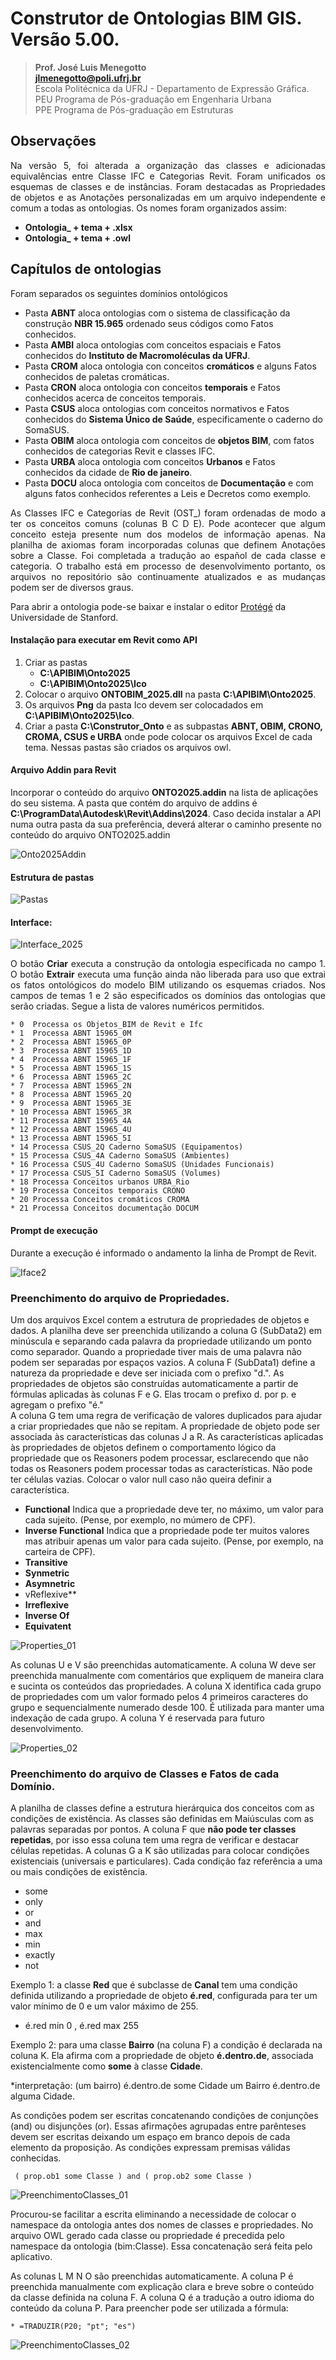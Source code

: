 # Construtor de Ontologias BIM GIS. Versão 5.00.
>**Prof. José Luis Menegotto**<br>
>**jlmenegotto@poli.ufrj.br**<br>
>Escola Politécnica da UFRJ - Departamento de Expressão Gráfica.<br>
>PEU Programa de Pós-graduação em Engenharia Urbana<br>
>PPE Programa de Pós-graduação em Estruturas<br>

## Observações 

<p align="justify">Na versão 5, foi alterada a organização das classes e adicionadas equivalências entre Classe IFC e Categorias Revit. Foram unificados os esquemas de classes e de instâncias. Foram destacadas as Propriedades de objetos e as Anotações personalizadas em um arquivo independente e comum a todas as ontologias. Os nomes foram organizados assim: <br></b></p>

  * **Ontologia_ + tema + .xlsx**
  * **Ontologia_ + tema + .owl**

## Capítulos de ontologias 

<p align="justify">Foram separados os seguintes domínios ontológicos<br></b></p>

  * Pasta **ABNT** aloca ontologias com o sistema de classificação da construção **NBR 15.965** ordenado seus códigos como Fatos conhecidos.
  * Pasta **AMBI** aloca ontologias com conceitos espaciais e Fatos conhecidos do **Instituto de Macromoléculas da UFRJ**.
  * Pasta **CROM** aloca ontologia con conceitos **cromáticos** e alguns Fatos conhecidos de paletas cromáticas. 
  * Pasta **CRON** aloca ontologia con conceitos **temporais** e Fatos conhecidos acerca de conceitos temporais. 
  * Pasta **CSUS** aloca ontologias com conceitos normativos e Fatos conhecidos do **Sistema Único de Saúde**, especificamente o caderno do SomaSUS.
  * Pasta **OBIM** aloca ontologia com conceitos de **objetos BIM**, com fatos conhecidos de categorias Revit e classes IFC.
  * Pasta **URBA** aloca ontologia com conceitos **Urbanos** e Fatos conhecidos da cidade de **Rio de janeiro**.
  * Pasta **DOCU** aloca ontologia com conceitos de **Documentação** e com alguns fatos conhecidos referentes a Leis e Decretos como exemplo.

<p align="justify">As Classes IFC e Categorias de Revit (OST_) foram ordenadas de modo a ter os conceitos comuns (colunas B C D E). Pode acontecer que algum conceito esteja presente num dos modelos de informação apenas. Na planilha de axiomas foram incorporadas colunas que definem Anotações sobre a Classe. Foi completada a tradução ao español de cada classe e categoria. O trabalho está em processo de desenvolvimento portanto, os arquivos no repositório são continuamente atualizados e as mudanças podem ser de diversos graus. <br></b></p>

Para abrir a ontologia pode-se baixar e instalar o editor [Protégé](https://protege.stanford.edu/) da Universidade de Stanford.

#### Instalação para executar em Revit como API 

 1. Criar as pastas  
      * **C:\APIBIM\Onto2025**  
      * **C:\APIBIM\Onto2025\Ico**  
 2. Colocar o arquivo **ONTOBIM_2025.dll** na pasta **C:\APIBIM\Onto2025**.  
 3. Os arquivos **Png** da pasta Ico devem ser colocadados em **C:\APIBIM\Onto2025\Ico**.  
 4. Criar a pasta **C:\Construtor_Onto** e as subpastas **ABNT, OBIM, CRONO, CROMA, CSUS e URBA** onde pode colocar os arquivos Excel de cada tema. Nessas pastas são criados os arquivos owl.  

#### Arquivo Addin para Revit
Incorporar o conteúdo do arquivo **ONTO2025.addin** na lista de aplicações do seu sistema. A pasta que contém do arquivo de addins é **C:\ProgramData\Autodesk\Revit\Addins\2024**. Caso decida instalar a API numa outra pasta da sua preferência, deverá alterar o caminho presente no conteúdo do arquivo ONTO2025.addin  

![Onto2025Addin](https://github.com/user-attachments/assets/902bcc39-1c02-4f54-a717-3bc361a255c1)

#### Estrutura de pastas
![Pastas](https://github.com/user-attachments/assets/bf1f353e-b34b-4bf3-b80d-db9a12ea78e5)

#### Interface:
![Interface_2025](https://github.com/user-attachments/assets/3138138d-e57c-48d6-9ee2-128024440999)

<p align="justify">O botão <b>Criar</b> executa a construção da ontologia especificada no campo 1. O botão <b>Extrair</b> executa uma função ainda não liberada para uso que extrai os fatos ontológicos do modelo BIM utilizando os esquemas criados. Nos campos de temas 1 e 2 são especificados os domínios das ontologias que serão criadas. Segue a lista de valores numéricos permitidos.<br></b></p>

    * 0  Processa os Objetos_BIM de Revit e Ifc 
    * 1  Processa ABNT 15965_0M
    * 2  Processa ABNT 15965_0P
    * 3  Processa ABNT 15965_1D 
    * 4  Processa ABNT 15965_1F
    * 5  Processa ABNT 15965_1S
    * 6  Processa ABNT 15965_2C
    * 7  Processa ABNT 15965_2N
    * 8  Processa ABNT 15965_2Q
    * 9  Processa ABNT 15965_3E
    * 10 Processa ABNT 15965_3R
    * 11 Processa ABNT 15965_4A
    * 12 Processa ABNT 15965_4U                                                      
    * 13 Processa ABNT 15965_5I                                                     
    * 14 Processa CSUS_2Q Caderno SomaSUS (Equipamentos)                                                   
    * 15 Processa CSUS_4A Caderno SomaSUS (Ambientes)                                                            
    * 16 Processa CSUS_4U Caderno SomaSUS (Unidades Funcionais)                                                    
    * 17 Processa CSUS_5I Caderno SomaSUS (Volumes)                                                     
    * 18 Processa Conceitos urbanos URBA_Rio                                                 
    * 19 Processa Conceitos temporais CRONO                                             
    * 20 Processa Conceitos cromáticos CROMA 
    * 21 Processa Conceitos documentação DOCUM 

#### Prompt de execução
Durante a execução é informado o andamento la linha de Prompt de Revit.

![Iface2](https://github.com/user-attachments/assets/78d6d549-5189-4757-89c7-174a65a926e9)

### Preenchimento do arquivo de Propriedades.
Um dos arquivos Excel contem a estrutura de propriedades de objetos e dados. A planilha deve ser preenchida utilizando a coluna G (SubData2)
em minúscula e separando cada palavra da propriedade utilizando um ponto como separador. Quando a propriedade tiver mais de uma palavra não podem ser separadas por espaços vazios. A coluna F (SubData1) define a natureza da propriedade e deve ser iniciada com o prefixo "d.".
As propriedades de objetos são construídas automaticamente a partir de fórmulas aplicadas às colunas F e G. Elas trocam o prefixo d. por p. e agregam o prefixo "é."  
A coluna G tem uma regra de verificação de valores duplicados para ajudar a criar propriedades que não se repitam. A propriedade de objeto pode ser associada às características das colunas J a R. As características aplicadas às propriedades de objetos definem o comportamento  lógico da propriedade que os Reasoners podem processar, esclarecendo que não todas os Reasoners podem processar todas as características.
Não pode ter células vazias. Colocar o valor null caso não queira definir a característica.

  * **Functional**          Indica que a propriedade deve ter, no máximo, um valor para cada sujeito. (Pense, por exemplo, no múmero de CPF).
  * **Inverse Functional**  Indica que a propriedade pode ter muitos valores mas atribuir apenas um valor para cada sujeito. (Pense, por exemplo, na carteira de CPF).
  * **Transitive** 
  * **Synmetric**
  * **Asymnetric** 
  * vReflexive**
  * **Irreflexive**
  * **Inverse Of**	
  * **Equivatent**
    
![Properties_01](https://github.com/user-attachments/assets/ce6afebd-3a07-4fc3-97db-aeb2ca1bb944)

As colunas U e V são preenchidas automaticamente. A coluna W deve ser preenchida manualmente com comentários que expliquem de maneira clara e sucinta os conteúdos das propriedades.
A coluna X identifica cada grupo de propriedades com um valor formado pelos 4 primeiros caracteres do grupo e sequencialmente numerado desde 100. É utilizada para manter uma indexação de cada grupo. A coluna Y é reservada para futuro desenvolvimento.

![Properties_02](https://github.com/user-attachments/assets/52e10c03-a157-4870-bb0d-b5320ced9f08)

### Preenchimento do arquivo de Classes e Fatos de cada Domínio.
A planilha de classes define a estrutura hierárquica dos conceitos com as condições de existência. As classes são definidas em Maiúsculas com as palavras separadas por pontos. A coluna F que **não pode ter classes repetidas**, por isso essa coluna tem uma regra de verificar e destacar células repetidas. A colunas G a K são utilizadas para colocar condições existenciais (universais e particulares). Cada condição faz referência a uma ou mais condições de existência.

   * some
   * only
   * or
   * and
   * max
   * min
   * exactly
   * not

Exemplo 1: a classe **Red** que é subclasse de **Canal** tem uma condição definida utilizando a propriedade de objeto **é.red**, configurada para ter um valor mínimo de 0 e um valor máximo de 255.

   * é.red min 0 , é.red max 255 

Exemplo 2: para uma classe **Bairro** (na coluna F) a condição é declarada na coluna K. Ela afirma com a propriedade de objeto **é.dentro.de**, associada existencialmente como **some** à classe **Cidade**.

   *interpretação: (um bairro) é.dentro.de some Cidade  um Bairro é.dentro.de alguma Cidade.

As condições podem ser escritas concatenando condições de conjunções (and) ou disjunções (or). Essas afirmações agrupadas entre parênteses devem ser escritas deixando um espaço em branco depois de cada elemento da proposição. As condições expressam premisas válidas conhecidas.

     ( prop.ob1 some Classe ) and ( prop.ob2 some Classe )
   
![PreenchimentoClasses_01](https://github.com/user-attachments/assets/093cf0ea-58bd-41a0-bf63-cc977366bd44)

Procurou-se facilitar a escrita eliminando a necessidade de colocar o namespace da ontologia antes dos nomes de classes e propriedades.
No arquivo OWL gerado cada classe ou propriedade é precedida pelo namespace da ontologia (bim:Classe). Essa concatenação será feita pelo aplicativo.

As colunas L M N O são preenchidas automaticamente. A coluna P é preenchida manualmente com explicação clara e breve sobre o conteúdo da classe definida na coluna F. A coluna Q é a tradução a outro idioma do conteúdo da coluna P. Para preencher pode ser utilizada a fórmula:

    * =TRADUZIR(P20; "pt"; "es")

![PreenchimentoClasses_02](https://github.com/user-attachments/assets/a3748c49-8bfa-44e4-845d-30ab7c09f176)
